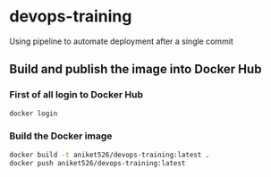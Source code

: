 # devops-training

Using pipeline to automate deployment after a single commit

## Build and publish the image into Docker Hub

### First of all login to Docker Hub

```bash
docker login
```

### Build the Docker image

```bash
docker build -t aniket526/devops-training:latest .
docker push aniket526/devops-training:latest
```
